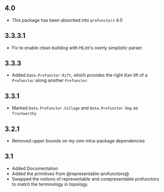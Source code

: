 4.0
---
* This package has been absorbed into `profunctors` 4.0

3.3.3.1
-------
* Fix to enable clean building with HLint's overly simplistic parser.

3.3.3
-----
* Added `Data.Profunctor.Rift`, which provides the right Kan lift of a `Profunctor` along another `Profunctor`.

3.3.1
-----
* Marked `Data.Profunctor.Collage` and `Data.Profunctor.Rep` as `Trustworthy`

3.2.1
-----
* Removed upper bounds on my own intra-package dependencies

3.1
---
* Added Documentation
* Added the primitives from @representable-profunctors@.
* Swapped the notions of representable and corepresentable profunctors to match the terminology in topology.

